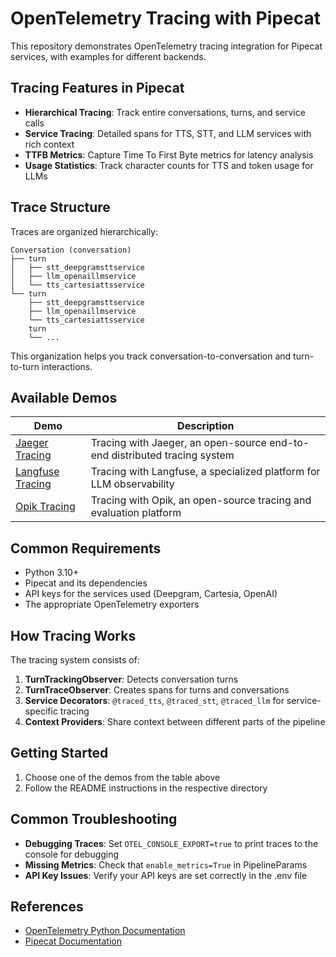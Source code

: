 # OpenTelemetry Tracing with Pipecat

This repository demonstrates OpenTelemetry tracing integration for Pipecat services, with examples for different backends.

## Tracing Features in Pipecat

- **Hierarchical Tracing**: Track entire conversations, turns, and service calls
- **Service Tracing**: Detailed spans for TTS, STT, and LLM services with rich context
- **TTFB Metrics**: Capture Time To First Byte metrics for latency analysis
- **Usage Statistics**: Track character counts for TTS and token usage for LLMs

## Trace Structure

Traces are organized hierarchically:

```
Conversation (conversation)
├── turn
│   ├── stt_deepgramsttservice
│   ├── llm_openaillmservice
│   └── tts_cartesiattsservice
└── turn
    ├── stt_deepgramsttservice
    ├── llm_openaillmservice
    └── tts_cartesiattsservice
    turn
    └── ...
```

This organization helps you track conversation-to-conversation and turn-to-turn interactions.

## Available Demos

| Demo                            | Description                                                               |
| ------------------------------- | ------------------------------------------------------------------------- |
| [Jaeger Tracing](./jaeger/)     | Tracing with Jaeger, an open-source end-to-end distributed tracing system |
| [Langfuse Tracing](./langfuse/) | Tracing with Langfuse, a specialized platform for LLM observability       |
| [Opik Tracing](./opik/)         | Tracing with Opik, an open-source tracing and evaluation platform         |

## Common Requirements

- Python 3.10+
- Pipecat and its dependencies
- API keys for the services used (Deepgram, Cartesia, OpenAI)
- The appropriate OpenTelemetry exporters

## How Tracing Works

The tracing system consists of:

1. **TurnTrackingObserver**: Detects conversation turns
2. **TurnTraceObserver**: Creates spans for turns and conversations
3. **Service Decorators**: `@traced_tts`, `@traced_stt`, `@traced_llm` for service-specific tracing
4. **Context Providers**: Share context between different parts of the pipeline

## Getting Started

1. Choose one of the demos from the table above
2. Follow the README instructions in the respective directory

## Common Troubleshooting

- **Debugging Traces**: Set `OTEL_CONSOLE_EXPORT=true` to print traces to the console for debugging
- **Missing Metrics**: Check that `enable_metrics=True` in PipelineParams
- **API Key Issues**: Verify your API keys are set correctly in the .env file

## References

- [OpenTelemetry Python Documentation](https://opentelemetry-python.readthedocs.io/)
- [Pipecat Documentation](https://docs.pipecat.ai/server/utilities/opentelemetry)
